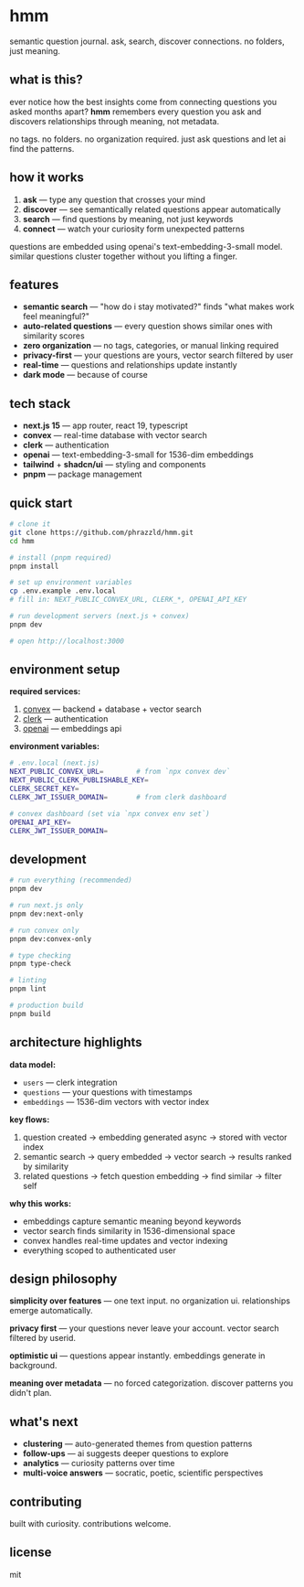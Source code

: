 # hmm

semantic question journal. ask, search, discover connections. no folders, just meaning.

## what is this?

ever notice how the best insights come from connecting questions you asked months apart? **hmm** remembers every question you ask and discovers relationships through meaning, not metadata.

no tags. no folders. no organization required. just ask questions and let ai find the patterns.

## how it works

1. **ask** — type any question that crosses your mind
2. **discover** — see semantically related questions appear automatically
3. **search** — find questions by meaning, not just keywords
4. **connect** — watch your curiosity form unexpected patterns

questions are embedded using openai's text-embedding-3-small model. similar questions cluster together without you lifting a finger.

## features

- **semantic search** — "how do i stay motivated?" finds "what makes work feel meaningful?"
- **auto-related questions** — every question shows similar ones with similarity scores
- **zero organization** — no tags, categories, or manual linking required
- **privacy-first** — your questions are yours, vector search filtered by user
- **real-time** — questions and relationships update instantly
- **dark mode** — because of course

## tech stack

- **next.js 15** — app router, react 19, typescript
- **convex** — real-time database with vector search
- **clerk** — authentication
- **openai** — text-embedding-3-small for 1536-dim embeddings
- **tailwind** + **shadcn/ui** — styling and components
- **pnpm** — package management

## quick start

```bash
# clone it
git clone https://github.com/phrazzld/hmm.git
cd hmm

# install (pnpm required)
pnpm install

# set up environment variables
cp .env.example .env.local
# fill in: NEXT_PUBLIC_CONVEX_URL, CLERK_*, OPENAI_API_KEY

# run development servers (next.js + convex)
pnpm dev

# open http://localhost:3000
```

## environment setup

**required services:**
1. [convex](https://convex.dev) — backend + database + vector search
2. [clerk](https://clerk.com) — authentication
3. [openai](https://platform.openai.com) — embeddings api

**environment variables:**

```bash
# .env.local (next.js)
NEXT_PUBLIC_CONVEX_URL=        # from `npx convex dev`
NEXT_PUBLIC_CLERK_PUBLISHABLE_KEY=
CLERK_SECRET_KEY=
CLERK_JWT_ISSUER_DOMAIN=       # from clerk dashboard

# convex dashboard (set via `npx convex env set`)
OPENAI_API_KEY=
CLERK_JWT_ISSUER_DOMAIN=
```

## development

```bash
# run everything (recommended)
pnpm dev

# run next.js only
pnpm dev:next-only

# run convex only
pnpm dev:convex-only

# type checking
pnpm type-check

# linting
pnpm lint

# production build
pnpm build
```

## architecture highlights

**data model:**
- `users` — clerk integration
- `questions` — your questions with timestamps
- `embeddings` — 1536-dim vectors with vector index

**key flows:**
1. question created → embedding generated async → stored with vector index
2. semantic search → query embedded → vector search → results ranked by similarity
3. related questions → fetch question embedding → find similar → filter self

**why this works:**
- embeddings capture semantic meaning beyond keywords
- vector search finds similarity in 1536-dimensional space
- convex handles real-time updates and vector indexing
- everything scoped to authenticated user

## design philosophy

**simplicity over features** — one text input. no organization ui. relationships emerge automatically.

**privacy first** — your questions never leave your account. vector search filtered by userid.

**optimistic ui** — questions appear instantly. embeddings generate in background.

**meaning over metadata** — no forced categorization. discover patterns you didn't plan.

## what's next

- **clustering** — auto-generated themes from question patterns
- **follow-ups** — ai suggests deeper questions to explore
- **analytics** — curiosity patterns over time
- **multi-voice answers** — socratic, poetic, scientific perspectives

## contributing

built with curiosity. contributions welcome.

## license

mit

